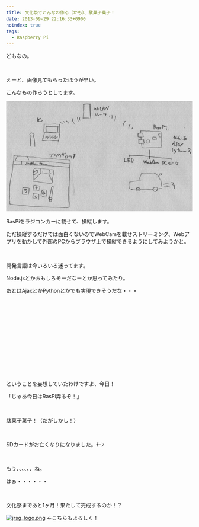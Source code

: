 ```yaml
---
title: 文化祭でこんなの作る（かも）、駄菓子菓子！
date: 2013-09-29 22:16:33+0900
noindex: true
tags:
  - Raspberry Pi
---
```

<p>どもなの。</p>
<p>&nbsp;</p>
<p>えーと、画像見てもらったほうが早い。</p>
<p>こんなもの作ろうとしてます。</p>

![](./out.jpeg)

<p>RasPiをラジコンカーに載せて、操縦します。</p>
<p>ただ操縦するだけでは面白くないのでWebCamを載せストリーミング、Webアプリを動かして外部のPCからブラウザ上で操縦できるようにしてみようかと。</p>
<p>&nbsp;</p>
<p>開発言語は今いろいろ迷ってます。</p>
<p>Node.jsとかおもしろそーだなーとか思ってみたり。</p>
<p>あとはAjaxとかPythonとかでも実現できそうだな・・・</p>
<p>&nbsp;</p>
<p>&nbsp;</p>
<p>&nbsp;</p>
<p>&nbsp;</p>
<p>&nbsp;</p>
<p>&nbsp;</p>
<p>&nbsp;</p>
<p>ということを妄想していたわけですよ、今日！</p>
<p>「じゃあ今日はRasPi弄るぞ！」</p>
<p>&nbsp;</p>
<p><span class="fontsize7">駄菓子菓子！</span>（だがしかし！）</p>
<p>&nbsp;</p>
<p><span class="fontsize7">SDカードがお亡くなりになりました。</span>ﾁｰﾝ</p>
<p>&nbsp;</p>
<p>もう、、、、、、ね。</p>
<p>はぁ・・・・・・</p>
<p>&nbsp;</p>
<p>文化祭まであと1ヶ月！果たして完成するのか！？</p>
<p><a href="http://bunkaiken.wktk.so/"><img src="http://tosainu.wktk.so/files/medias/banner/jrsg_logo.png" alt="jrsg_logo.png" title="jrsg_logo.png" width="200" height="40" /></a> ←こちらもよろしく！</p>
